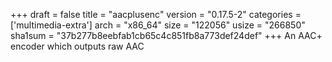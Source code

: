 +++
draft = false
title = "aacplusenc"
version = "0.17.5-2"
categories = ['multimedia-extra']
arch = "x86_64"
size = "122056"
usize = "266850"
sha1sum = "37b277b8eebfab1cb65c4c851fb8a773def24def"
+++
An AAC+ encoder which outputs raw AAC
